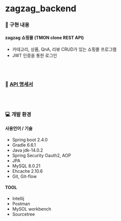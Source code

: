 # zagzag_backend 
### 👀 구현 내용  

#### zagzag 쇼핑몰 (TMON clone REST API)
- 카테고리, 상품, QnA, 리뷰 CRUD가 있는 쇼핑몰 프로그램
- JWT 인증을 통한 로그인

<br><br>

### 📃 [API 명세서](https://github.com/hansol911/zagzag_backend/wiki/%F0%9F%93%83-API-%EB%AA%85%EC%84%B8%EC%84%9C)

<br><br>

### 💻 개발 환경
#### 사용언어 / 기술
- Spring boot 2.4.0
- Gradle 6.6.1
- Java jdk-14.0.2
- Spring Security Oauth2, AOP
- JPA
- MySQL 8.0.21
- Ehcache 2.10.6
- Git, Git-flow

#### TOOL
- Intellij
- Postman
- MySOL workbench 
- Sourcetree


